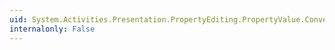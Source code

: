 ```yaml
---
uid: System.Activities.Presentation.PropertyEditing.PropertyValue.ConvertValueToString(System.Object)
internalonly: False
---
```

